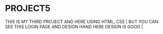 # PROJECT5
THIS IS MY THIRD PROJECT AND HERE USING HTML, CSS | BUT YOU CAN SEE THIS LOGIN PAGE AND DESIGN HAND HERE DESIGN IS GOOD |

